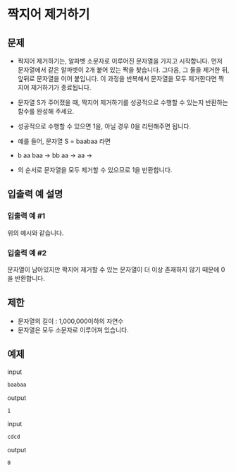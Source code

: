 # 짝지어 제거하기

## 문제

- 짝지어 제거하기는, 알파벳 소문자로 이루어진 문자열을 가지고 시작합니다. 먼저 문자열에서 같은 알파벳이 2개 붙어 있는 짝을 찾습니다. 그다음, 그 둘을 제거한 뒤, 앞뒤로 문자열을 이어 붙입니다. 이 과정을 반복해서 문자열을 모두 제거한다면 짝지어 제거하기가 종료됩니다. 
- 문자열 S가 주어졌을 때, 짝지어 제거하기를 성공적으로 수행할 수 있는지 반환하는 함수를 완성해 주세요. 
- 성공적으로 수행할 수 있으면 1을, 아닐 경우 0을 리턴해주면 됩니다.

- 예를 들어, 문자열 S = baabaa 라면
- b aa baa → bb aa → aa →
- 의 순서로 문자열을 모두 제거할 수 있으므로 1을 반환합니다.

## 입출력 예 설명
### 입출력 예 #1
위의 예시와 같습니다.
### 입출력 예 #2
문자열이 남아있지만 짝지어 제거할 수 있는 문자열이 더 이상 존재하지 않기 때문에 0을 반환합니다.

## 제한 

- 문자열의 길이 : 1,000,000이하의 자연수
- 문자열은 모두 소문자로 이루어져 있습니다.

## 예제

input
``` 
baabaa
```
output
``` 
1
```

input
``` 
cdcd
```
output
``` 
0
```

